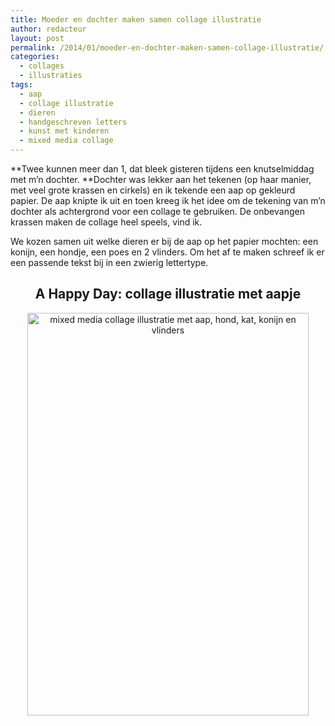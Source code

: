 ```yaml
---
title: Moeder en dochter maken samen collage illustratie
author: redacteur
layout: post
permalink: /2014/01/moeder-en-dochter-maken-samen-collage-illustratie/
categories:
  - collages
  - illustraties
tags:
  - aap
  - collage illustratie
  - dieren
  - handgeschreven letters
  - kunst met kinderen
  - mixed media collage
---
```

**Twee kunnen meer dan 1, dat bleek gisteren tijdens een knutselmiddag met m&#8217;n dochter. **Dochter was lekker aan het tekenen (op haar manier, met veel grote krassen en cirkels) en ik tekende een aap op gekleurd papier. De aap knipte ik uit en toen kreeg ik het idee om de tekening van m&#8217;n dochter als achtergrond voor een collage te gebruiken. De onbevangen krassen maken de collage heel speels, vind ik.

We kozen samen uit welke dieren er bij de aap op het papier mochten: een konijn, een hondje, een poes en 2 vlinders. Om het af te maken schreef ik er een passende tekst bij in een zwierig lettertype.

<h2 style="text-align: center;">
  A Happy Day: collage illustratie met aapje
</h2>

<p style="text-align: center;">
  <img class="aligncenter size-full wp-image-5611" title="mixed media collage illustratie met aap, hond, kat, konijn en vlinders" src="/wordpress/wp-content/uploads/2014/01/aap-met-dieren.jpg" alt="mixed media collage illustratie met aap, hond, kat, konijn en vlinders" width="450" height="644" />
</p>
